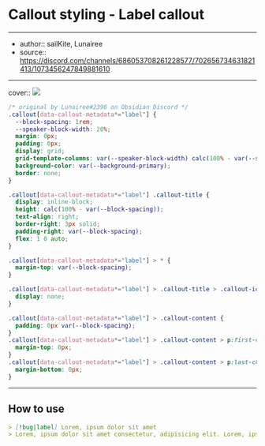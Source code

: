 

# Callout styling - Label callout

---

- author:: sailKite, Lunairee
- source:: https://discord.com/channels/686053708261228577/702656734631821413/1073456247849881610

---

cover:: ![](https://i.imgur.com/vVuVZYy.png)

```css
/* original by Lunairee#2396 on Obsidian Discord */
.callout[data-callout-metadata*="label"] {
  --block-spacing: 1rem;
  --speaker-block-width: 20%;
  margin: 0px;
  padding: 0px;
  display: grid;
  grid-template-columns: var(--speaker-block-width) calc(100% - var(--speaker-block-width));
  background-color: var(--background-primary);
  border: none;
}

.callout[data-callout-metadata*="label"] .callout-title {
  display: inline-block;
  height: calc(100% - var(--block-spacing));
  text-align: right;
  border-right: 3px solid;
  padding-right: var(--block-spacing);
  flex: 1 0 auto;
}

.callout[data-callout-metadata*="label"] > * {
  margin-top: var(--block-spacing);
}

.callout[data-callout-metadata*="label"] > .callout-title > .callout-icon {
  display: none;
}

.callout[data-callout-metadata*="label"] > .callout-content {
  padding: 0px var(--block-spacing);
}
.callout[data-callout-metadata*="label"] > .callout-content > p:first-child {
  margin-top: 0px;
}
.callout[data-callout-metadata*="label"] > .callout-content > p:last-child {
  margin-bottom: 0px;
}
```

---

## How to use

```md
> [!bug|label] Lorem, ipsum dolor sit amet
> Lorem, ipsum dolor sit amet consectetur, adipisicing elit. Lorem, ipsum dolor sit amet consectetur, adipisicing elit.
```

